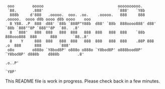 
     
     ooo        ooooo                                 oooooooooo.                                          
     `88.       .888'                                 `888'   `Y8b                                         
      888b     d'888   .ooooo.  ooo. .oo.    .ooooo.   888     888  .ooooo.  oooo d8b oooo d8b oooo    ooo 
      8 Y88. .P  888  d88' `88b `888P"Y88b  d88' `88b  888oooo888' d88' `88b `888""8P `888""8P  `88.  .8'  
      8  `888'   888  888   888  888   888  888   888  888    `88b 888ooo888  888      888       `88..8'   
      8    Y     888  888   888  888   888  888   888  888    .88P 888    .o  888      888        `888'    
     o8o        o888o `Y8bod8P' o888o o888o `Y8bod8P' o888bood8P'  `Y8bod8P' d888b    d888b        .8'     
                                                                                               .o..P'      
                                                                                               `Y8P'   


This README file is work in progress. Please check back in a few minutes.
